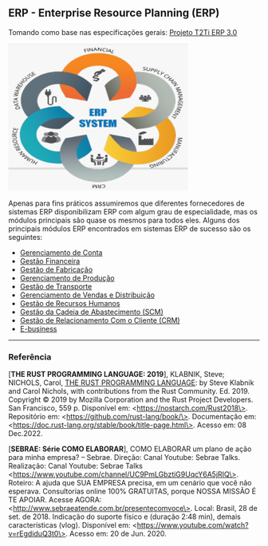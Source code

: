 ## ERP - Enterprise Resource Planning (ERP)

Tomando como base nas especificações gerais: [Projeto T2Ti ERP 3.0](http://t2ti.com/erp3/pdf/) 

<p><img src="../imgs/ERP_demo.png" alt="T2Ti ERP 3.0" height="295px" width="360px"></p>

Apenas para fins práticos assumiremos que diferentes fornecedores de sistemas ERP disponibilizam ERP com algum grau de especialidade, mas os módulos principais são quase os mesmos para todos eles. Alguns dos principais módulos ERP encontrados em sistemas ERP de sucesso são os seguintes:

 * [Gerenciamento de Conta](gerenciamento_conta.md)
 * [Gestão Financeira](gestao_financeira.md)
 * [Gestão de Fabricação](gestao_fabricacao.md)
 * [Gerenciamento de Produção](gerenciamento_producao.md)
 * [Gestão de Transporte](gestao_transporte.md)
 * [Gerenciamento de Vendas e Distribuição](gerenciamento_vendas_distribuicao.md)
 * [Gestão de Recursos Humanos](gestao_recursos_humanos.md)
 * [Gestão da Cadeia de Abastecimento (SCM)](gestao_cadeia_abastecimento.md)
 * [Gestão de Relacionamento Com o Cliente (CRM)](gestao_relacionamento_cliente.md)
 * [E-business](e_business.md)

---
### Referência

\[<b>THE RUST PROGRAMMING LANGUAGE: 2019</b>\], KLABNIK, Steve; NICHOLS, Carol, [THE RUST PROGRAMMING LANGUAGE](https://nostarch.com/Rust2018): by Steve Klabnik and Carol Nichols, with contributions from the Rust Community. Ed. 2019. Copyright © 2019 by Mozilla Corporation and the Rust Project Developers. San Francisco, 559 p. Disponível em: \<https://nostarch.com/Rust2018\>. Repositório em: \<https://github.com/rust-lang/book/\>. Documentação em: \<https://doc.rust-lang.org/stable/book/title-page.html\>. Acesso em: 08 Dec.2022.<br />

\[<b>SEBRAE: Série COMO ELABORAR</b>\], COMO ELABORAR um plano de ação para minha empresa? – Sebrae. Direção: Canal Youtube: Sebrae Talks. Realização: Canal Youtube: Sebrae Talks \<https://www.youtube.com/channel/UC9PmLGbztiG9UqcY6A5jRIQ\>. Roteiro: A ajuda que SUA EMPRESA precisa, em um cenário que você não esperava. Consultorias online 100% GRATUITAS, porque NOSSA MISSÃO É TE APOIAR. Acesse AGORA: \<http://www.sebraeatende.com.br/presentecomvoce\>. Local: Brasil, 28 de set. de 2018. Indicação do suporte físico e (duração 2:48 min), demais características (vlog). Disponível em: \<https://www.youtube.com/watch?v=rEgdiduQ3t0\>. Acesso em: 20 de Jun. 2020.